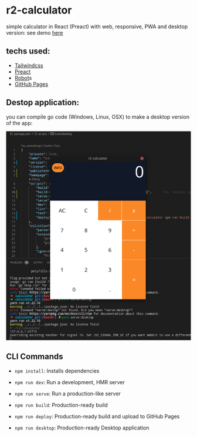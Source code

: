 # r2-calculator

simple calculator in React (Preact) with web, responsive, PWA and desktop version: see demo [here](https://sytabaresa.github.io/r2-calculator/)


## techs used:
- [Tailwindcss](https://tailwindcss.com/)
- [Preact](https://preactjs.com/)
- [Robot](https://thisrobot.life/)s
- [GitHub Pages](https://pages.github.com/)


## Destop application:

you can compile go code (Windows, Linux, OSX) to make a desktop version of the app:

![destop-image](./desktop.png)

## CLI Commands
*   `npm install`: Installs dependencies

*   `npm run dev`: Run a development, HMR server

*   `npm run serve`: Run a production-like server

*   `npm run build`: Production-ready build

+   `npm run deploy`: Production-ready build and upload to GitHub Pages

+   `npm run desktop`: Production-ready Desktop application

<!-- *   `npm run lint`: Pass TypeScript files using ESLint -->

<!-- *   `npm run test`: Run Jest and Enzyme with
    [`enzyme-adapter-preact-pure`](https://github.com/preactjs/enzyme-adapter-preact-pure) for
    your tests -->


<!-- For detailed explanation on how things work, checkout the [CLI Readme](https://github.com/developit/preact-cli/blob/master/README.md). -->
